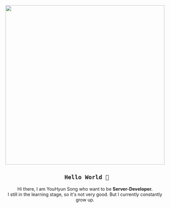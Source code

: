 <div align="center">
  <img width=500 src="https://user-images.githubusercontent.com/68471917/131214445-4fef87b4-fea7-4568-966d-c99442aa0f73.JPG">
  
  ## ``` Hello World 🤟```
  Hi there, I am YouHyun Song who want to be **Server-Developer.**<br>
  I still in the learning stage, so it's not very good. But I currently constantly grow up.
</div>

